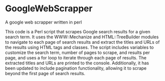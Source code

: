 # GoogleWebScrapper
A google web scrapper written in perl


This code is a Perl script that scrapes Google search results for a given search term. It uses the WWW::Mechanize and HTML::TreeBuilder modules to navigate to each page of search results and extract the titles and URLs of the results using HTML tags and classes. The script includes variables to customize the search term, number of pages to scrape, and results per page, and uses a for loop to iterate through each page of results. The extracted titles and URLs are printed to the console. Additionally, it has been updated to include pagination functionality, allowing it to scrape beyond the first page of search results.
